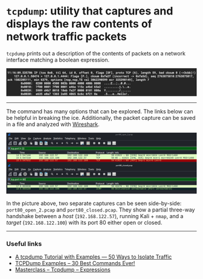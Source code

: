 # `tcpdump`: utility that captures and displays the raw contents of network traffic packets 
`tcpdump` prints out a description of the contents of packets on a network interface matching a boolean expression.

<img src="./images/tcpdump1.png">

----

The command has many options that can be explored. The links below can be helpful in breaking the ice. Additionally, the packet capture can be saved in a file and analyzed with [Wireshark](https://www.wireshark.org/).

<img src="./images/tcpdump2.png">

In the picture above, two separate captures can be seen side-by-side: `port80_open_2.pcap` and `port80_closed.pcap`. They show a partial three-way handshake between a *host* (`192.168.122.57`), running Kali + `nmap`, and a *target* (`192.168.122.100`) with its port 80 either open or closed.

----

### Useful links
- [A tcpdump Tutorial with Examples — 50 Ways to Isolate Traffic](https://danielmiessler.com/study/tcpdump/)
- [TCPDump Examples – 30 Best Commands Ever!](https://www.shellhacks.com/tcpdump-examples-30-best-commands-ever/)
- [Masterclass – Tcpdump – Expressions](https://packetpushers.net/blog/masterclass-tcpdump-expressions/)
